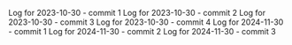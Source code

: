 Log for 2023-10-30 - commit 1
Log for 2023-10-30 - commit 2
Log for 2023-10-30 - commit 3
Log for 2023-10-30 - commit 4
Log for 2024-11-30 - commit 1
Log for 2024-11-30 - commit 2
Log for 2024-11-30 - commit 3
